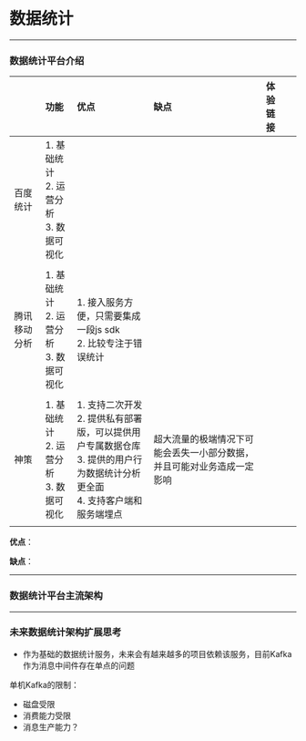 # <a name="top">数据统计</a>





-----

### 数据统计平台介绍



|        | 功能                      | 优点                                       | 缺点                                  | 体验链接 |      |
| :----- | :---------------------- | :--------------------------------------- | :---------------------------------- | :--- | :--- |
| 百度统计   | 1. 基础统计<br/>2. 运营分析<br/>3. 数据可视化 |                                          |                                     |      |      |
|        |                         |                                          |                                     |      |      |
| 腾讯移动分析 |1. 基础统计<br/>2. 运营分析<br/>3. 数据可视化 | 1. 接入服务方便，只需要集成一段js sdk<br/>2. 比较专注于错误统计       |                                     |      |      |
|        |                         |                                          |                                     |      |      |
| 神策     | 1. 基础统计<br/>2. 运营分析<br/>3. 数据可视化 |1. 支持二次开发<br/>2. 提供私有部署版，可以提供用户专属数据仓库<br/>3. 提供的用户行为数据统计分析更全面<br/>4. 支持客户端和服务端埋点 | 超大流量的极端情况下可能会丢失一小部分数据，并且可能对业务造成一定影响 |      |      |
|        |                         |                                          |                                     |      |      |

**优点**：


**缺点**：


----
### 数据统计平台主流架构





----
### 未来数据统计架构扩展思考
+ 作为基础的数据统计服务，未来会有越来越多的项目依赖该服务，目前Kafka作为消息中间件存在单点的问题

单机Kafka的限制：
+ 磁盘受限
+ 消费能力受限
+ 消息生产能力？
